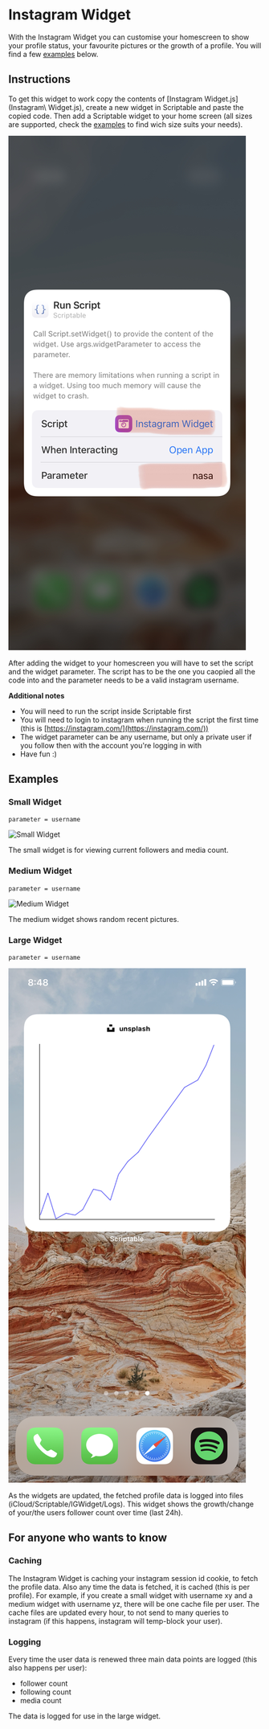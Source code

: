 # Instagram Widget

With the Instagram Widget you can customise your homescreen to show your profile status, your favourite pictures or the growth of a profile. You will find a few [examples](#examples) below.

## Instructions

To get this widget to work copy the contents of [Instagram Widget.js](Instagram\ Widget.js), create a new widget in Scriptable and paste the copied code. Then add a Scriptable widget to your home screen (all sizes are supported, check the [examples](#examples) to find wich size suits your needs).

![Instructions](img/instructions.jpg)

After adding the widget to your homescreen you will have to set the script and the widget parameter. The script has to be the one you caopied all the code into and the parameter needs to be a valid instagram username.

**Additional notes**

* You will need to run the script inside Scriptable first
* You will need to login to instagram when running the script the first time (this is [https://instagram.com/](https://instagram.com/))
* The widget parameter can be any username, but only a private user if you follow then with the account you're logging in with
* Have fun :)

## Examples
### Small Widget
```
parameter = username
```

![Small Widget](img/small.PNG)

The small widget is for viewing current followers and media count.

### Medium Widget
```
parameter = username
```

![Medium Widget](img/medium.PNG)

The medium widget shows random recent pictures.

### Large Widget
```
parameter = username
```

![Large Widget](img/large.PNG)

As the widgets are updated, the fetched profile data is logged into files (iCloud/Scriptable/IGWidget/Logs). This widget shows the growth/change of your/the users follower count over time (last 24h).

## For anyone who wants to know
### Caching

The Instagram Widget is caching your instagram session id cookie, to fetch the profile data. Also any time the data is fetched, it is cached (this is per profile). For example, if you create a small widget with username xy and a medium widget with username yz, there will be one cache file per user. The cache files are updated every hour, to not send to many queries to instagram (if this happens, instagram will temp-block your user).

### Logging

Every time the user data is renewed three main data points are logged (this also happens per user):

* follower count
* following count
* media count

The data is logged for use in the large widget.
